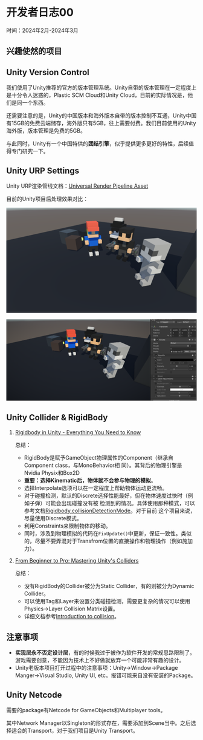 # 开发者日志00

时间：2024年2月-2024年3月

## 兴趣使然的项目



## Unity Version Control

我们使用了Unity推荐的官方的版本管理系统。Unity自带的版本管理在一定程度上是十分令人迷惑的，Plastic SCM Cloud和Unity Cloud，目前的实际情况是，他们是同一个东西。

还需要注意的是，Unity的中国版本和海外版本自带的版本控制不互通，Unity中国有15GB的免费云端储存，海外版只有5GB，往上需要付费。我们目前使用的Unity海外版，版本管理是免费的5GB。

与此同时，Unity有一个中国特供的**团结引擎**，似乎提供更多更好的特性，后续值得专门研究一下。

## Unity URP Settings

Unity URP渲染管线文档：[Universal Render Pipeline Asset](https://docs.unity3d.com/Packages/com.unity.render-pipelines.universal@14.0/manual/universalrp-asset.html)

目前的Unity项目后处理效果对比：

![LowPloy Toon Shaded](./../assets/DevLogs/PostProcessingFalse.png)

![LowPloy Toon Shaded](./../assets/DevLogs/PostProcessingTrue.png)

## Unity Collider & RigidBody

1. [Rigidbody in Unity - Everything You Need to Know](https://www.youtube.com/watch?v=Y3xkgpCukow)

    总结：

    - RigidBody是赋予GameObject物理属性的Component（继承自Component class，与MonoBehavior相 同）。其背后的物理引擎是Nvidia Physix和Box2D
    - **重要：选择Kinematic后，物体就不会参与物理的模拟**。
    - 选择Interpolate选项可以在一定程度上帮助物体运动更流畅。
    - 对于碰撞检测，默认的Discrete选择性能最好，但在物体速度过快时（例如子弹）可能会出现碰撞没有被  检测到的情况。具体使用那种模式，可以参考文档[Rigidbody.collisionDetectionMode](https://docs.unity.cn/cn/2022.3/ScriptReference/Rigidbody-collisionDetectionMode.html)。对于目前   这个项目来说，尽量使用Discrete模式。
    - 利用Constraints来限制物体的移动。
    - 同时，涉及到物理模拟的代码在`FixUpdate()`中更新，保证一致性。类似的，尽量不要弄混对于Transfrom位置的直接操作和物理操作（例如施加力）。

2. [From Beginner to Pro: Mastering Unity's Colliders](https://www.youtube.com/watch?v=qcGa_mzjc8Q)

    总结：

    - 没有RigidBody的Collider被分为Static Collider，有的则被分为Dynamic Collider。
    - 可以使用Tag和Layer来设置分类碰撞检测，需要更复杂的情况可以使用Physics->Layer Collision Matrix设置。
    - 详细文档参考[Introduction to collision](https://docs.unity3d.com/2022.3/Documentation/Manual/CollidersOverview.html)。

## 注意事项

- **实现层永不否定设计层**，有的时候我过于被作为软件开发的常规思路限制了。游戏需要创意，不能因为技术上不好做就放弃一个可能非常有趣的设计。
- Unity老版本项目打开过程中的注意事项：Unity->Window->Package Manger->Visual Studio, Unity UI, etc。报错可能来自没有安装的Package。

## Unity Netcode

需要的package有Netcode for GameObjects和Multiplayer tools。

其中Network Manager以Singleton的形式存在，需要添加到Scene当中。之后选择适合的Transport，对于我们项目是Unity Transport。
